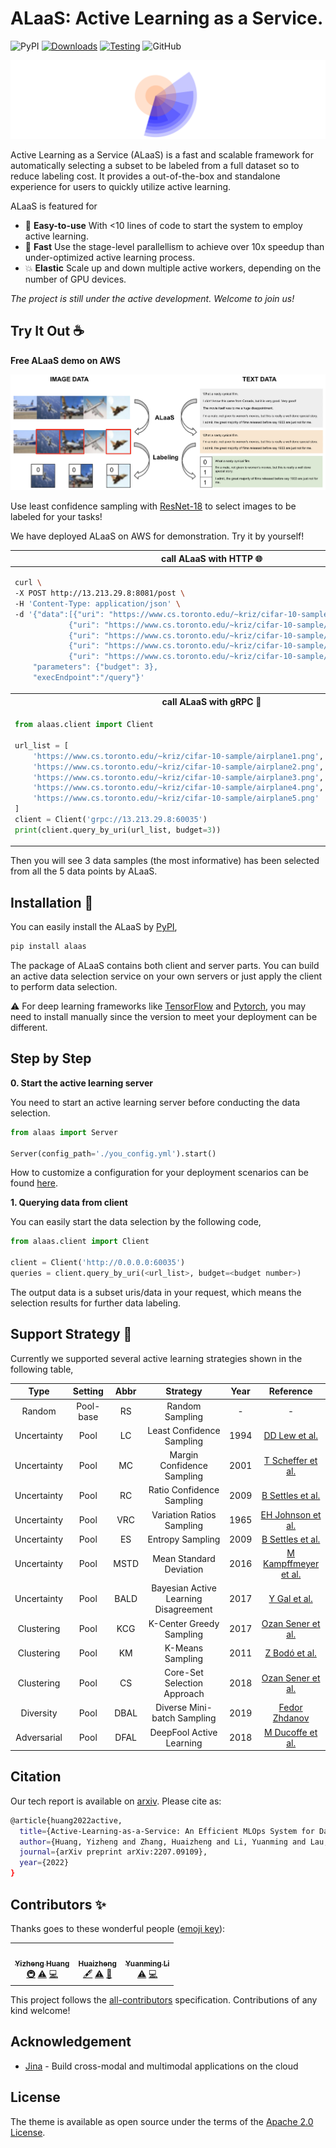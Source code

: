 # ALaaS: Active Learning as a Service.

![PyPI](https://img.shields.io/pypi/v/alaas?color=green) [![Downloads](https://pepy.tech/badge/alaas)](https://pepy.tech/project/alaas) [![Testing](https://github.com/MLSysOps/alaas/actions/workflows/main.yml/badge.svg?branch=main)](https://github.com/MLSysOps/alaas/actions/workflows/main.yml) ![GitHub](https://img.shields.io/github/license/MLSysOps/alaas)

![](./docs/images/logo.svg)

Active Learning as a Service (ALaaS) is a fast and scalable framework for automatically selecting a subset to be labeled
from a full dataset so to reduce labeling cost. It provides a out-of-the-box and standalone experience for users to quickly
utilize active learning.


ALaaS is featured for

- :hatching_chick: **Easy-to-use** With <10 lines of code to start the system to employ active learning.
- :rocket: **Fast** Use the stage-level parallellism to achieve over 10x speedup than under-optimized active learning process.
- :collision:    **Elastic** Scale up and down multiple active workers, depending on the number of GPU devices.

*The project is still under the active development. Welcome to join us!*

## Try It Out :coffee:

**Free ALaaS demo on AWS**

![](./docs/images/demo.png)

Use least confidence sampling with [ResNet-18](https://pytorch.org/vision/main/models/generated/torchvision.models.resnet18.html) 
to select images to be labeled for your tasks! 

We have deployed ALaaS on AWS for demonstration. Try it by yourself!

<table>
<thead>
<tr>
<th>
call ALaaS with HTTP 🌐
</th>
</tr>
</thead>
<tbody>
<tr>
<td>
            
```bash
curl \
-X POST http://13.213.29.8:8081/post \
-H 'Content-Type: application/json' \
-d '{"data":[{"uri": "https://www.cs.toronto.edu/~kriz/cifar-10-sample/airplane1.png"},
            {"uri": "https://www.cs.toronto.edu/~kriz/cifar-10-sample/airplane2.png"},
            {"uri": "https://www.cs.toronto.edu/~kriz/cifar-10-sample/airplane3.png"},
            {"uri": "https://www.cs.toronto.edu/~kriz/cifar-10-sample/airplane4.png"},
            {"uri": "https://www.cs.toronto.edu/~kriz/cifar-10-sample/airplane5.png"}], 
    "parameters": {"budget": 3},
    "execEndpoint":"/query"}'
```
            
</td>
</tr>
<tr>
<th>
call ALaaS with gRPC 🔐
</th>
</tr>
<tr>
<td>
            
```python
from alaas.client import Client

url_list = [
    'https://www.cs.toronto.edu/~kriz/cifar-10-sample/airplane1.png',
    'https://www.cs.toronto.edu/~kriz/cifar-10-sample/airplane2.png',
    'https://www.cs.toronto.edu/~kriz/cifar-10-sample/airplane3.png',
    'https://www.cs.toronto.edu/~kriz/cifar-10-sample/airplane4.png',
    'https://www.cs.toronto.edu/~kriz/cifar-10-sample/airplane5.png'
]
client = Client('grpc://13.213.29.8:60035')
print(client.query_by_uri(url_list, budget=3))
```    
            
</td>
</tr>
</tbody>
</table>

Then you will see 3 data samples (the most informative) has been selected from all the 5 data points by ALaaS. 

## Installation :construction:

You can easily install the ALaaS by [PyPI](https://pypi.org/project/alaas/),

```bash
pip install alaas
```

The package of ALaaS contains both client and server parts. You can build an active data selection service on your own
servers or just apply the client to perform data selection.

:warning: For deep learning frameworks like [TensorFlow](https://www.tensorflow.org/) and [Pytorch](https://pytorch.org/), you may need to install manually since the version to meet your deployment can be different.

## Step by Step

**0. Start the active learning server**

You need to start an active learning server before conducting the data selection.

```python
from alaas import Server

Server(config_path='./you_config.yml').start()
```

How to customize a configuration for your deployment scenarios can be found [here](./docs/configuration.md).

**1. Querying data from client**

You can easily start the data selection by the following code,

```python 
from alaas.client import Client

client = Client('http://0.0.0.0:60035')
queries = client.query_by_uri(<url_list>, budget=<budget number>)
```

The output data is a subset uris/data in your request, which means the selection results for further data labeling.

## Support Strategy :art:

Currently we supported several active learning strategies shown in the following table,

|Type|Setting|Abbr|Strategy|Year|Reference|
|:--:|:--:|:--:|:--:|:--:|:--:|
|Random|Pool-base|RS|Random Sampling|-|-|
|Uncertainty|Pool|LC|Least Confidence Sampling|1994|[DD Lew et al.](https://arxiv.org/pdf/cmp-lg/9407020)|
|Uncertainty|Pool|MC|Margin Confidence Sampling|2001|[T Scheffer et al.](https://link.springer.com/chapter/10.1007/3-540-44816-0_31)|
|Uncertainty|Pool|RC|Ratio Confidence Sampling|2009|[B Settles et al.](https://research.cs.wisc.edu/techreports/2009/TR1648.pdf)|
|Uncertainty|Pool|VRC|Variation Ratios Sampling|1965|[EH Johnson et al.](https://academic.oup.com/sf/article-abstract/44/3/455/2228590?redirectedFrom=fulltext)|
|Uncertainty|Pool|ES|Entropy Sampling|2009|[B Settles et al.](https://research.cs.wisc.edu/techreports/2009/TR1648.pdf)|
|Uncertainty|Pool|MSTD|Mean Standard Deviation|2016|[M Kampffmeyer et al.](https://ieeexplore.ieee.org/document/7789580)|
|Uncertainty|Pool|BALD|Bayesian Active Learning Disagreement|2017|[Y Gal et al.](https://arxiv.org/abs/1703.02910)|
|Clustering|Pool|KCG|K-Center Greedy Sampling|2017|[Ozan Sener et al.](https://www.semanticscholar.org/paper/A-Geometric-Approach-to-Active-Learning-for-Neural-Sener-Savarese/82fb7661d892a7412726de6ead14269139d0310c)|
|Clustering|Pool|KM|K-Means Sampling|2011|[Z Bodó et al.](http://proceedings.mlr.press/v16/bodo11a/bodo11a.pdf)|
|Clustering|Pool|CS|Core-Set Selection Approach|2018|[Ozan Sener et al.](https://arxiv.org/abs/1708.00489?context=cs)|
|Diversity|Pool|DBAL|Diverse Mini-batch Sampling|2019|[Fedor Zhdanov](https://arxiv.org/abs/1901.05954)|
|Adversarial|Pool|DFAL|DeepFool Active Learning|2018|[M Ducoffe et al.](https://arxiv.org/abs/1802.09841)|


## Citation

Our tech report is available on [arxiv](https://arxiv.org/abs/2207.09109). Please cite as:

```bash
@article{huang2022active,
  title={Active-Learning-as-a-Service: An Efficient MLOps System for Data-Centric AI},
  author={Huang, Yizheng and Zhang, Huaizheng and Li, Yuanming and Lau, Chiew Tong and You, Yang},
  journal={arXiv preprint arXiv:2207.09109},
  year={2022}
}
```

## Contributors ✨

Thanks goes to these wonderful people ([emoji key](https://allcontributors.org/docs/en/emoji-key)):

<!-- ALL-CONTRIBUTORS-LIST:START - Do not remove or modify this section -->
<!-- prettier-ignore-start -->
<!-- markdownlint-disable -->
<table>
  <tr>
    <td align="center"><a href="http://huangyz.name"><img src="https://avatars.githubusercontent.com/u/15646062?v=4?s=100" width="100px;" alt=""/><br /><sub><b>Yizheng Huang</b></sub></a><br /><a href="#infra-huangyz0918" title="Infrastructure (Hosting, Build-Tools, etc)">🚇</a> <a href="https://github.com/MLSysOps/ALaaS/commits?author=huangyz0918" title="Tests">⚠️</a> <a href="https://github.com/MLSysOps/ALaaS/commits?author=huangyz0918" title="Code">💻</a></td>
    <td align="center"><a href="https://huaizhengzhang.github.io"><img src="https://avatars.githubusercontent.com/u/5894780?v=4?s=100" width="100px;" alt=""/><br /><sub><b>Huaizheng</b></sub></a><br /><a href="#content-HuaizhengZhang" title="Content">🖋</a> <a href="https://github.com/MLSysOps/ALaaS/commits?author=HuaizhengZhang" title="Tests">⚠️</a> <a href="https://github.com/MLSysOps/ALaaS/commits?author=HuaizhengZhang" title="Documentation">📖</a></td>
    <td align="center"><a href="https://github.com/YuanmingLeee"><img src="https://avatars.githubusercontent.com/u/36268431?v=4?s=100" width="100px;" alt=""/><br /><sub><b>Yuanming Li</b></sub></a><br /><a href="https://github.com/MLSysOps/ALaaS/commits?author=YuanmingLeee" title="Tests">⚠️</a> <a href="https://github.com/MLSysOps/ALaaS/commits?author=YuanmingLeee" title="Code">💻</a></td>
  </tr>
</table>

<!-- markdownlint-restore -->
<!-- prettier-ignore-end -->

<!-- ALL-CONTRIBUTORS-LIST:END -->

This project follows the [all-contributors](https://github.com/all-contributors/all-contributors) specification. Contributions of any kind welcome!

## Acknowledgement

- [Jina](https://github.com/jina-ai/jina) - Build cross-modal and multimodal applications on the cloud


## License

The theme is available as open source under the terms of the [Apache 2.0 License](./LICENSE).

